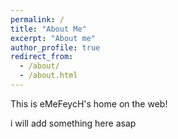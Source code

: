 ```yaml
---
permalink: /
title: "About Me"
excerpt: "About me"
author_profile: true
redirect_from: 
  - /about/
  - /about.html
---
```


This is eMeFeycH's home on the web!

i will add something here asap
